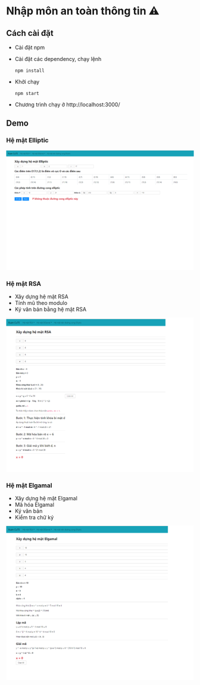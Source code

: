# Nhập môn an toàn thông tin ⚠

## Cách cài đặt

- Cài đặt npm 
- Cài đặt các dependency, chạy lệnh
  
  ```
  npm install
  ```
- Khởi chạy
  ```
  npm start
  ```
- Chương trình chạy ở http://localhost:3000/
## Demo 

### Hệ mật Elliptic

![image](./demo/elliptic.png)
### Hệ mật RSA
- Xây dựng hệ mật RSA
- Tính mũ theo modulo
- Ký văn bản bằng hệ mật RSA


![image](./demo/rsa.png)
### Hệ mật Elgamal
- Xây dựng hệ mật Elgamal
- Mã hóa Elgamal
- Ký văn bản
- Kiểm tra chữ ký


![image](./demo/elgamal.png)

